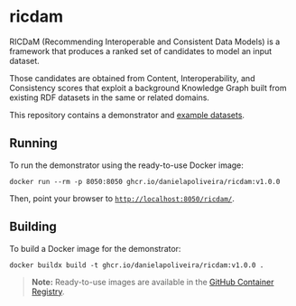 # ricdam

RICDaM (Recommending Interoperable and Consistent Data Models) is a framework
that produces a ranked set of candidates to model an input dataset.

Those candidates are obtained from Content, Interoperability, and Consistency
scores that exploit a background Knowledge Graph built from existing RDF
datasets in the same or related domains.

This repository contains a demonstrator and [example datasets](datasets/).

## Running

To run the demonstrator using the ready-to-use Docker image:

    docker run --rm -p 8050:8050 ghcr.io/danielapoliveira/ricdam:v1.0.0

Then, point your browser to [`http://localhost:8050/ricdam/`](http://localhost:8050/ricdam/).

## Building

To build a Docker image for the demonstrator:

    docker buildx build -t ghcr.io/danielapoliveira/ricdam:v1.0.0 .

> **Note:** Ready-to-use images are available in the
> [GitHub Container Registry](https://github.com/users/danielapoliveira/packages/container/package/ricdam).
